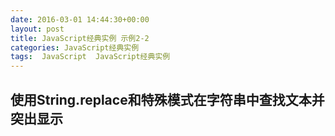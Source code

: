 ```yaml
---
date: 2016-03-01 14:44:30+00:00
layout: post
title: JavaScript经典实例 示例2-2
categories: JavaScript经典实例
tags:  JavaScript  JavaScript经典实例
---
```


使用String.replace和特殊模式在字符串中查找文本并突出显示
----------------

<html xmlns="http://www.w3.org/1999/xhtml">
    <head>
        <title>Searching for strings</title>
        <style>
            #searchSubmit
            {
                background-color: #ff0;
                width: 200px;
                text-align: center;
                padding: 10px;
                border: 2px inset #ccc;
            }
            
            .found
            {
                background-color: #ff0;
            }
            
        </style>
        <script>
        //<![CDATA[
            
            window.onload = function() {
                document.getElementById('searchSubmit').onclick = doSearch;
            }
            
            function doSearch() {
                
                // 获取模式
                var pattern = document.getElementById('pattern').value,
                    re = new RegExp(pattern,'g'),
                
                // 获取字符串
                    searchString = document.getElementById('incoming').value,
                
                // 替换
                    resultString = searchString.replace(re,'<span class="found">$&</span>');
                
                // 插入到页面
                document.getElementById('searchResult').innerHTML = resultString;
            }
            
        //--><!]]>
        </script>
    </head>
    <body>
        <form id="textsearch">
            <textarea id="incoming" cols="100" rows="10">
            </textarea>
            <p>
                Search pattern: <input id="pattern" type="text" />
            </p>
        </form>
        <p id="searchSubmit">Search for pattern</p>
        <div id="searchResult"></div>
    </body>
</html>


源码如下：

{% highlight html linenos %}
<!DOCTYPE html>
<html xmlns="http://www.w3.org/1999/xhtml">
    <head>
        <title>Searching for strings</title>
        <style>
            #searchSubmit
            {
                background-color: #ff0;
                width: 200px;
                text-align: center;
                padding: 10px;
                border: 2px inset #ccc;
            }
            
            .found
            {
                background-color: #ff0;
            }
            
        </style>
        <script>
        //<![CDATA[
            
            window.onload = function() {
                document.getElementById('searchSubmit').onclick = doSearch;
            }
            
            function doSearch() {
                
                // 获取模式
                var pattern = document.getElementById('pattern').value,
                    re = new RegExp(pattern,'g'),
                
                // 获取字符串
                    searchString = document.getElementById('incoming').value,
                
                // 替换
                    resultString = searchString.replace(re,'<span class="found">$&</span>');
                
                // 插入到页面
                document.getElementById('searchResult').innerHTML = resultString;
            }
            
        //--><!]]>
        </script>
    </head>
    <body>
        <form id="textsearch">
            <textarea id="incoming" cols="100" rows="10">
            </textarea>
            <p>
                Search pattern: <input id="pattern" type="text" />
            </p>
        </form>
        <p id="searchSubmit">Search for pattern</p>
        <div id="searchResult"></div>
    </body>
</html>
{% endhighlight %} 